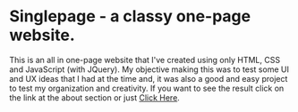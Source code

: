 # Singlepage - a classy one-page website.

This is an all in one-page website that I've created using only HTML, CSS and JavaScript (with JQuery). My objective making this was to test some UI and UX ideas that I had at the time and, it was also a good and easy project to test my organization and creativity. If you want to see the result click on the link at the about section or just [Click Here](https://anaximeno.github.io/Singlepage/).
